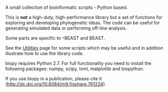 A small collection of bioinformatic scripts - Python based.

This is **not** a high-duty, high-performance library but a set of functions for exploring and developing phylogenetic ideas. The code can be useful for generating simulated data or performing off-line analysis.

Some parts are specific to `*`BEAST and BEAST.

See the [Utilities](Utilities.md) page for some scripts which may be useful and in addition illustrate how to use the library code.

biopy requires Python 2.7. For full functionality you need to install the following packages: numpy, scipy, lxml, matplotlib and biopython.

If you use biopy in a publication, please cite it (http://dx.doi.org/10.6084/m9.figshare.761224).